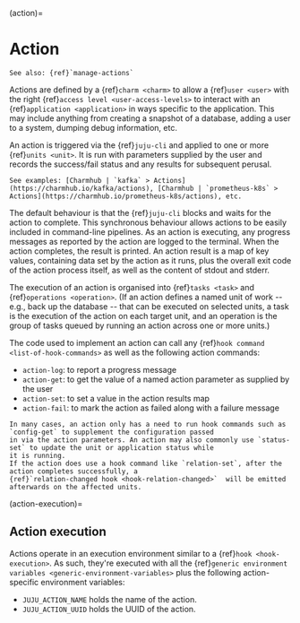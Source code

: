 (action)=
# Action

```{ibnote}
See also: {ref}`manage-actions`
```

Actions are defined by a  {ref}`charm <charm>` to allow a {ref}`user <user>` with the right {ref}`access level <user-access-levels>` to interact with an {ref}`application <application>` in ways specific to the application.
This may include anything from creating a snapshot of a database, adding a user to a system, dumping debug information, etc.

An action is triggered via the {ref}`juju-cli` and applied to one or more {ref}`units <unit>`.
It is run with parameters supplied by the user and records the success/fail status and any results for subsequent perusal.


```{ibnote}
See examples: [Charmhub | `kafka` > Actions](https://charmhub.io/kafka/actions), [Charmhub | `prometheus-k8s` > Actions](https://charmhub.io/prometheus-k8s/actions), etc.
```

The default behaviour is that the {ref}`juju-cli` blocks and waits for the action to complete. This synchronous behaviour allows actions to be easily included in command-line pipelines.
As an action is executing, any progress messages as reported by the action are logged to the terminal. When the action completes, the result is printed.
An action result is a map of key values, containing data set by the action as it runs, plus the overall exit code
of the action process itself, as well as the content of stdout and stderr.

The execution of an action is organised into {ref}`tasks <task>` and {ref}`operations <operation>`.
(If an action defines a named unit of work -- e.g., back up the database -- that can be executed on selected units, a task is the execution of the action on each target unit, and an operation is the group of tasks queued by running an action across one or more units.)

The code used to implement an action can call any {ref}`hook command <list-of-hook-commands>` as well as the following action commands:
* `action-log`: to report a progress message
* `action-get`: to get the value of a named action parameter as supplied by the user
* `action-set`: to set a value in the action results map
* `action-fail`: to mark the action as failed along with a failure message

```{tip}
In many cases, an action only has a need to run hook commands such as `config-get` to supplement the configuration passed
in via the action parameters. An action may also commonly use `status-set` to update the unit or application status while
it is running.
If the action does use a hook command like `relation-set`, after the action completes successfully, a
{ref}`relation-changed hook <hook-relation-changed>`  will be emitted afterwards on the affected units.
```

<!-- This information should be in Ops docs. It doesn't belong here.
```{note}
When implementing an action using [Ops](https://ops.readthedocs.io/en/latest/), any hyphens in action names are replaced with underscores
in the corresponding event names.
For example, an action named `snapshot-database` would result in an event named `snapshot_database_action`
being triggered when the action is invoked.
```
-->

(action-execution)=
## Action execution

Actions operate in an execution environment similar to a {ref}`hook <hook-execution>`. As such, they're executed with all the {ref}`generic environment variables <generic-environment-variables>` plus the following action-specific environment variables:

* `JUJU_ACTION_NAME` holds the name of the action.
* `JUJU_ACTION_UUID` holds the UUID of the action.
